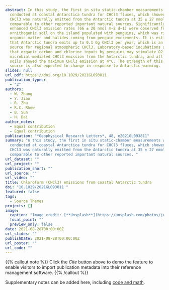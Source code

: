 ```yaml
---
abstract: In this study, the first in situ static-chamber measurements were
  conducted at coastal Antarctica tundra for CHCl3 fluxes, which showed that
  CHCl3 was naturally emitted from the Antarctic tundra at 35 ± 27 nmol m−2 d−1,
  comparable to other reported important natural sources. Significantly,
  enhanced CHCl3 emission rates (66 ± 20 nmol m−2 d−1) were observed from
  ornithogenic soil on the island populated with penguins, which was rich in
  organic matter and halides coming from penguin excrements. It is estimated
  that Antarctic tundra emits up to 0.1 Gg CHCl3 per year, which is an important
  source for regional atmospheric CHCl3. Laboratory-based incubations suggested
  that organic carbon and chlorine inputs by penguins may stimulate O2 dependent
  microbial-mediated CHCl3 emission from the Antarctic tundra, and all tundra
  soils showed the maximum CHCl3 emission at 4°C. The strength of this CHCl3
  source is also expected to change in response to Antarctic warming.
slides: null
url_pdf: https://doi.org/10.1029/2021GL093811
publication_types:
  - "2"
authors:
  - W. Zhang
  - Y. Jiao
  - R. Zhu
  - R.C. Rhew
  - B. Sun
  - H. Dai
author_notes:
  - Equal contribution
  - Equal contribution
publication: "*Geophysical Research Letters*, 48, e2021GL093811"
summary: "n this study, the first in situ static-chamber measurements were
  conducted at coastal Antarctica tundra for CHCl3 fluxes, which showed that
  CHCl3 was naturally emitted from the Antarctic tundra at 35 ± 27 nmol m−2 d−1,
  comparable to other reported important natural sources. "
url_dataset: ""
url_project: ""
publication_short: ""
url_source: ""
url_video: ""
title: Chloroform (CHCl3) emissions from coastal Antarctic tundra
doi: "10.1029/2021GL093811 "
featured: false
tags:
  - Source Themes
projects: []
image:
  caption: "Image credit: [**Unsplash**](https://unsplash.com/photos/jdD8gXaTZsc)"
  focal_point: ""
  preview_only: false
date: 2021-08-28T00:00:00Z
url_slides: ""
publishDate: 2021-08-28T00:00:00Z
url_poster: ""
url_code: ""
---
```


{{% callout note %}}
Click the *Cite* button above to demo the feature to enable visitors to import publication metadata into their reference management software.
{{% /callout %}}

Supplementary notes can be added here, including [code and math](https://sourcethemes.com/academic/docs/writing-markdown-latex/).
